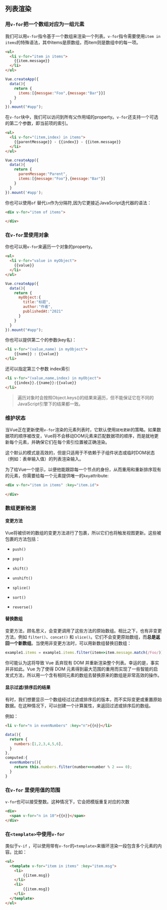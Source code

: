 ## 列表渲染

### 用`v-for`把一个数组对应为一组元素

我们可以用`v-for`指令基于一个数组来渲染一个列表。`v-for`指令需要使用`item in items`的特殊语法，其中items是原数组，而item则是数组中的每一项。

```html
<ul>
  <li v-for="item in items">
  	{{item.message}}
  </li>
</ul>
```

```javascript
Vue.createApp({
  data(){
    return {
      items:[{messgae:"Foo",{message:"Bar"}}]
    }
  }
}).mount("#app");
```

在`v-for`块中，我们可以访问到所有父作用域的property。`v-for`还支持一个可选的第二个参数，即当前项的索引。

```html
<ul>
  <li v-for="(item,index) in items">
    {{parentMessage}} - {{index}} - {{item.message}}
  </li>
</ul>
```

```javascript
Vue.createApp({
  data(){
    return {
      parenMessage:"Parent",
      items:[{message:"Foo"},{message:"Bar"}]
    }
  }
}).mount('#app');

```

你也可以使用`of` 替代`in`作为分隔符,因为它更接近JavaScript迭代器的语法：

```html
<div v-for="item of items">
  
</div>
```



### 在`v-for`里使用对象

你也可以用`v-for`来遍历一个对象的property。

```html
<ul>
  <li v-for="value in myObject">
  	{{value}}
  </li>
</ul>
```

```javascript
Vue.createApp({
  data(){
    return {
      myObject:{
        title:"标题",
        author:"作者",
        publishedAt:"2021"
      }
    }
  }
}).mount("#app");
```

你也可以提供第二个的参数(key名)：

```html
<li v-for="(value,name) in myObject">
	{{name}} : {{value}}
</li>
```

还可以指定第三个参数 index索引



```html
<li v-for="(value,name,index) in myObject">
	{{index}}.{{name}}:{{value}}
</li>
```

> 遍历对象时会按照Object.keys()的结果来遍历，但不能保证它在不同的JavaScript引擎下的结果都一致。

### 维护状态

当Vue正在更新使用`v-for`渲染的元素列表时，它默认使用`就地更新`的策略。如果数据项的顺序被改变，Vue将不会移动DOM元素来匹配数据项的顺序，而是就地更新每个元素，并确保它们在每个索引位置被正确渲染。



这个默认的模式是高效的，但是只适用于不依赖于子组件状态或临时DOM状态（例如：表单输入值）的列表渲染输入。

为了给Vue一个提示，以便他能跟踪每一个节点的身份，从而重用和重新排序现有的元素，你需要给每一个元素提供唯一的`key`attribute:

```html
<div v-for="item in items" :key="item.id">
  
</div>
```



### 数组更新检测



#### 变更方法

Vue将被侦听的数组的变更方法进行了包裹，所以它们也将触发视图更新。这些被包裹的方法包括：

+ `push()`

+ `pop()`

+ `shift()`

+ `unshift()`

+ `splice()`

+ `sort()`

+ `reverse()`

  

#### 替换数组

变更方法，顾名思义，会变更调用了这些方法的原始数组。相比之下，也有非变更方法，例如 `filter()`、`concat()` 和 `slice()`。它们不会变更原始数组，而**总是返回一个新数组**。当使用非变更方法时，可以用新数组替换旧数组：

```javascript
example1.items = example1.items.filter(item=>item.message.match(/Foo/))
```

你可能认为这将导致 Vue 丢弃现有 DOM 并重新渲染整个列表。幸运的是，事实并非如此。Vue 为了使得 DOM 元素得到最大范围的重用而实现了一些智能的启发式方法，所以用一个含有相同元素的数组去替换原来的数组是非常高效的操作。

####  显示过滤/排序后的结果

有时，我们想要显示一个数组经过过滤或排序后的版本，而不实际变更或重置原始数据。在这种情况下，可以创建一个计算属性，来返回过滤或排序后的数组。



例如：

```html
<li v-for="n in evenNumbers" :key="n">{{n}}</li>
```

```javascript
data(){
  return {
    numbers:[1,2,3,4,5,6],
  }
},
computed:{
  evenNumbers(){
    return this.numbers.filter(number=>number % 2 === 0);
  }
}
```

### 在`v-for` 里使用值的范围

`v-for`也可以接受整数。这种情况下，它会把模版重复对应的次数

```html
<div>
  <span v-for="n in 10">{{n}}</span>
</div>
```

### 在`<template>`中使用`v-for`

类似于`v-if` ，可以使用带有`v-for`的`<template>`来循环渲染一段包含多个元素的内容。比如：

```html
<ul>
  <template v-for="item in items" :key="item.msg">
  	<li>
    	{{item.msg}}
    </li>
  	<li>
    	{{item.msg}}
    </li>
  </template>
</ul>
```

